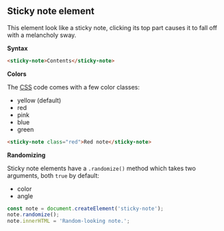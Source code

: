 ## Sticky note element

This element look like a sticky note, clicking its top part causes it to fall off with a melancholy sway.

**Syntax**

```html
<sticky-note>Contents</sticky-note>
```

**Colors**

The [CSS](sticky-notes.css) code comes with a few color classes:
- yellow (default)
- red
- pink
- blue
- green

```html
<sticky-note class="red">Red note</sticky-note>
```

**Randomizing**

Sticky note elements have a `.randomize()` method which takes two arguments, both `true` by default:
- color
- angle

```js
const note = document.createElement('sticky-note');
note.randomize();
note.innerHTML = 'Random-looking note.';
```